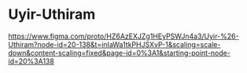 # Uyir-Uthiram
https://www.figma.com/proto/HZ6AzEXJZg1HEyPSWJn4a3/Uyir-%26-Uthiram?node-id=20-138&t=inIaWa1tkPHJSXvP-1&scaling=scale-down&content-scaling=fixed&page-id=0%3A1&starting-point-node-id=20%3A138
